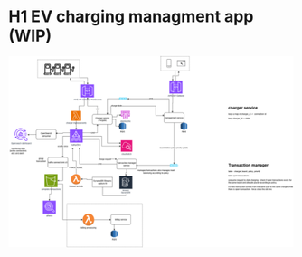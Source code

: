 # H1 EV charging managment app (WIP)
![ev-charging mangment diagram](https://github.com/123avi/paragon/blob/main/ev-charging%20diagram.png)
